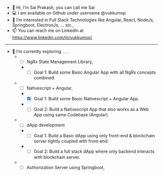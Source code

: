 - 👋 Hi, I’m Sai Prakash, you can call me Sai 
- 💻 I am available on Github under username @vukkumsp
- 👀 I’m interested in Full Stack Technologies like Angular, React, NodeJs, Springboot, ElectronJs, ... stc.,
- 📫 You can reach me on LinkedIn at https://www.linkedin.com/in/vukkumsp/
<!-- - 🖥️ Online Portfolio: https://vukkumsp.github.io/portfolio-app-ui/ -->

---------------------------------------------------
- 🌱 I’m currently exploring . . .
  - - [ ]  NgRx State Management Library, 
     -  - [ ] Goal 1: Build some Basic Angular App with all NgRx concepts combined.
  - - [ ]  Nativescript + Angular, 
     -  - [x] Goal 1: Build some Basic Nativescript + Angular App.
     -  - [ ] Goal 2: Build a Nativescript App that also works as a Web App using same Codebase (Angular).
  - - [ ]  dApp development
     -  - [ ] Goal 1: Build a Basic dApp using only front-end & blockchain server tightly coupled with front-end.
     -  - [ ] Goal 2: Build a full stack dApp where only backend interacts with blockchain server.
  - - [ ]  Authorization Server using Springboot, 
<!-- - 🎨🖌️ Checkout my Art on Instagram @dopamine.artist https://www.instagram.com/dopamine.artist -->
<!-- - 💬 Ping me on Instagram @vukkumsp https://www.instagram.com/vukkumsp -->
<!--- - 💞️ I’m looking to collaborate on ... --->

<!-- - 🖥️ My Blog on Wordpress.com at https://expansionjournal.wordpress.com -->
<!---
vsaiprakash/vsaiprakash is a ✨ special ✨ repository because its `README.md` (this file) appears on your GitHub profile.
You can click the Preview link to take a look at your changes.

https://github.com/tchapi/markdown-cheatsheet/blob/master/README.md
--->
